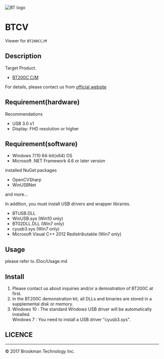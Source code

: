 ![BT logo](http://brookmantech.com/img/logo.png "logo")
# BTCV

Viewer for ``` BT200CC/M ```

## Description

Target Product.

* [BT200C C/M][bt200]

For details, please contact us from [official website][website]  

## Requirement(hardware)

Recommendations

- USB 3.0 x1
- Display: FHD resolution or higher

## Requirement(software)

- Windows 7/10 64-bit(x64) OS
- Microsoft .NET Framework 4.6 or later version

installed NuGet packages

- OpenCVSharp
- WinUSBNet

and more...

In addition, you must install USB drivers and wrapper libraries.

- BTUSB.DLL
- WinUSB.sys (Win10 only)
- BT02DLL.DLL (Win7 only)
- cyusb3.sys (Win7 only)
- Microsoft Visual C++ 2012 Redistributable (Win7 only)

## Usage

please refer to /Doc/Usage.md

## Install

1. Please contact us about inquiries and/or a demostration of BT200C at first.
1. In the BT200C demonstration kit, all DLLs and binaries are stored in a supplemental disk or memory.
1. Windows 10 : The standard Windows USB driver will be automatically installed.  
  Windows 7 : You need to install a USB driver "cyusb3.sys".

## LICENCE


*****  

© 2017 Brookman Technology Inc.

[website]: http://brookmantech.com/ "Brookman Technology"
[bt200]: http://brookmantech.com/ "Brookman Technology"
